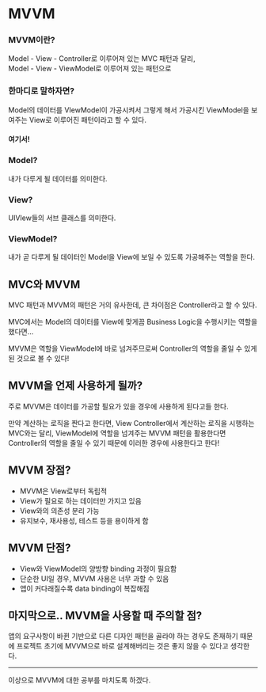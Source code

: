 # MVVM

### MVVM이란?
Model - View - Controller로 이루어져 있는 MVC 패턴과 달리,<br>
Model - View - ViewModel로 이루어져 있는 패턴으로

### 한마디로 말하자면?
Model의 데이터를 VIewModel이 가공시켜서 그렇게 해서 가공시킨 ViewModel을 보여주는 View로 이루어진 패턴이라고 할 수 있다.

#### 여기서!
### Model?
내가 다루게 될 데이터를 의미한다.
### View?
UIVIew들의 서브 클래스를 의미한다.
### ViewModel?
내가 곧 다루게 될 데이터인 Model을 View에 보일 수 있도록 가공해주는 역할을 한다.
## MVC와 MVVM
MVC 패턴과 MVVM의 패턴은 거의 유사한데, 큰 차이점은 Controller라고 할 수 있다.

MVC에서는 Model의 데이터를 View에 맞게끔 Business Logic을 수행시키는 역할을 했다면...

MVVM은 역할을 ViewModel에 바로 넘겨주므로써 Controller의 역할을 줄일 수 있게 된 것으로 볼 수 있다!
## MVVM을 언제 사용하게 될까?
주로 MVVM은 데이터를 가공할 필요가 있을 경우에 사용하게 된다고들 한다.

만약 계산하는 로직을 짠다고 한다면, View Controller에서 계산하는 로직을 시행하는 MVC와는 달리, ViewModel에 역할을 넘겨주는 MVVM 패턴을 활용한다면 Controller의 역할을 줄일 수 있기 때문에 이러한 경우에 사용한다고 한다!

## MVVM 장점?
* MVVM은 View로부터 독립적
* View가 필요로 하는 데이터만 가지고 있음
* View와의 의존성 분리 가능
* 유지보수, 재사용성, 테스트 등을 용이하게 함
## MVVM 단점?
* View와 ViewModel의 양방향 binding 과정이 필요함
* 단순한 UI일 경우, MVVM 사용은 너무 과할 수 있음
* 앱이 커다래질수록 data binding이 복잡해짐

## 마지막으로.. MVVM을 사용할 때 주의할 점?
앱의 요구사항이 바뀐 기반으로 다른 디자인 패턴을 골라야 하는 경우도 존재하기 때문에 프로젝트 초기에 MVVM으로 바로 설계해버리는 것은 좋지 않을 수 있다고 생각한다.

___
이상으로 MVVM에 대한 공부를 마치도록 하겠다.